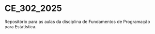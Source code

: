 # CE_302_2025
Repositório para as aulas da disciplina de Fundamentos de Programação para Estatística.
